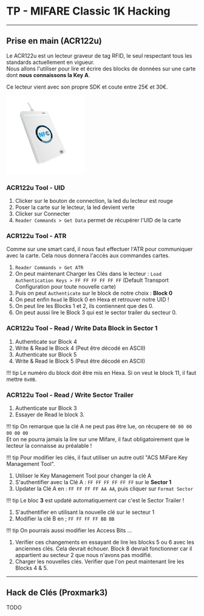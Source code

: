 # TP - MIFARE Classic 1K Hacking

---  

## Prise en main (ACR122u)

Le ACR122u est un lecteur graveur de tag RFID, le seul respectant tous les standards actuellement en vigueur.  
Nous allons l'utiliser pour lire et écrire des blocks de données sur une carte dont **nous connaissons la Key A**.  

Ce lecteur vient avec son propre SDK et coute entre 25€ et 30€.

![acr122u](./assets/images/rfid/acr122u.png "acr122u")
  
### ACR122u Tool - UID

1. Clicker sur le bouton de connection, la led du lecteur est rouge
1. Poser la carte sur le lecteur, la led devient verte
1. Clicker sur Connecter
1. ``Reader Commands > Get Data`` permet de récupérer l'UID de la carte

### ACR122u Tool - ATR

Comme sur une smart card, il nous faut effectuer l'ATR pour communiquer avec la carte. Cela nous donnera l'accès aux commandes cartes.  

1. ``Reader Commands > Get ATR``
1. On peut maintenant Charger les Clés dans le lecteur : ``Load Authentication Keys > FF FF FF FF FF FF`` (Default Transport Configuration pour toute nouvelle carte)
1. Puis on peut ``Authenticate`` sur le block de notre choix : **Block 0**
1. On peut enfin ``Read`` le Block 0 en Hexa et retrouver notre UID !
1. On peut lire les Blocks 1 et 2, ils contiennent que des 0.
1. On peut aussi lire le Block 3 qui est le sector trailer du secteur 0.

### ACR122u Tool - Read / Write Data Block in Sector 1

1. Authenticate sur Block 4
1. Write & Read le Block 4 (Peut être décodé en ASCII)
1. Authenticate sur Block 5
1. Write & Read le Block 5 (Peut être décodé en ASCII)

!!! tip
    Le numéro du block doit être mis en Hexa. Si on veut le block 11, il faut mettre ``0x0B``.

### ACR122u Tool - Read / Write Sector Trailer

1. Authenticate sur Block 3
1. Essayer de Read le block 3.

!!! tip
    On remarque que la clé A ne peut pas être lue, on récupere ``00 00 00 00 00 00``  
    Et on ne pourra jamais la lire sur une Mifare, il faut obligatoirement que le lecteur la connaisse au préalable !
    
!!! tip
    Pour modifier les clés, il faut utiliser un autre outil "ACS MiFare Key Management Tool".
    
1. Utiliser le Key Management Tool pour changer la clé A
1. S'authentifier avec la Clé A : ``FF FF FF FF FF FF`` sur le **Sector 1**
1. Updater la Clé A en  : ``FF FF FF FF AA AA``, puis cliquer sur ``Format Sector``

!!! tip
    Le bloc **3** est updaté automatiquement car c'est le Sector Trailer !
    
1. S'authentifier en utilisant la nouvelle clé sur le secteur 1
1. Modifier la clé B en ; ``FF FF FF FF BB BB``

!!! tip
    On pourrais aussi modifier les Access Bits ...

1. Verifier ces changements en essayant de lire les blocks 5 ou 6 avec les anciennes clés. Cela devrait échouer. Block 8 devrait fonctionner car il appartient au secteur 2 que nous n'avons pas modifié.
1. Charger les nouvelles clés. Verifier que l'on peut maintenant lire les Blocks 4 & 5.

---

## Hack de Clés (Proxmark3)

TODO